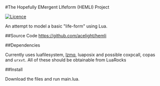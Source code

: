 #The Hopefully EMergent LIfeform (HEMLI) Project

[![Licence](http://img.shields.io/badge/Licence-MIT-brightgreen.svg)](LICENCE.txt)

An attempt to model a basic "life-form" using Lua.

##Source Code
https://github.com/acelight/hemli

##Dependencies

Currently uses luafilesystem, [lzmq](https://github.com/zeromq/lzmq), luaposix and possible coxpcall, copas and `urxvt`.
All of these should be obtainable from LuaRocks

##Install

Download the files and run main.lua.